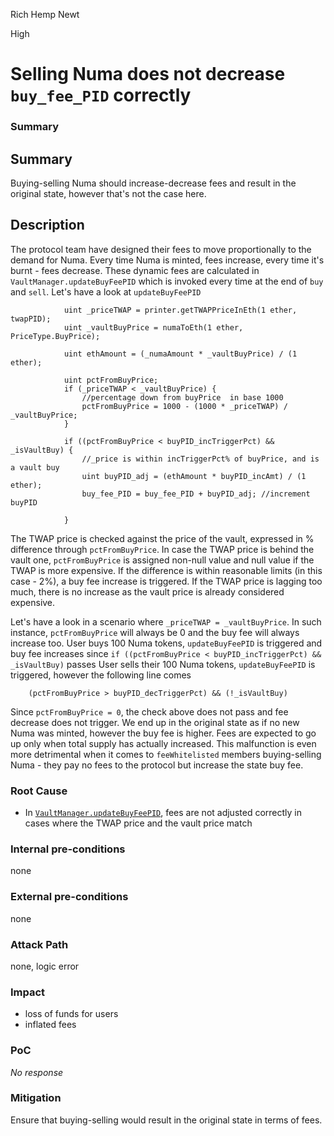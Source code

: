 Rich Hemp Newt

High

# Selling Numa does not decrease `buy_fee_PID` correctly

### Summary

## Summary
Buying-selling Numa should increase-decrease fees and result in the original state, however that's not the case here.
## Description
The protocol team have designed their fees to move proportionally to the demand for Numa. Every time Numa is minted, fees increase, every time it's burnt - fees decrease. These dynamic fees are calculated in `VaultManager.updateBuyFeePID` which is invoked every time at the end of `buy` and `sell`. Let's have a look at `updateBuyFeePID`
```solidity
            uint _priceTWAP = printer.getTWAPPriceInEth(1 ether, twapPID);
            uint _vaultBuyPrice = numaToEth(1 ether, PriceType.BuyPrice);

            uint ethAmount = (_numaAmount * _vaultBuyPrice) / (1 ether);

            uint pctFromBuyPrice;
            if (_priceTWAP < _vaultBuyPrice) {
                //percentage down from buyPrice  in base 1000
                pctFromBuyPrice = 1000 - (1000 * _priceTWAP) / _vaultBuyPrice;
            }

            if ((pctFromBuyPrice < buyPID_incTriggerPct) && _isVaultBuy) {
                //_price is within incTriggerPct% of buyPrice, and is a vault buy
                uint buyPID_adj = (ethAmount * buyPID_incAmt) / (1 ether);
                buy_fee_PID = buy_fee_PID + buyPID_adj; //increment buyPID

            }
```
The TWAP price is checked against the price of the vault, expressed in % difference through `pctFromBuyPrice`. In case the TWAP price is behind the vault one, `pctFromBuyPrice` is assigned non-null value and null value if the TWAP is more expensive. If the difference is within reasonable limits (in this case - 2%), a buy fee increase is triggered. If the TWAP price is lagging too much, there is no increase as the vault price is already considered expensive.

Let's have a look in a scenario where `_priceTWAP = _vaultBuyPrice`. In such instance, `pctFromBuyPrice` will always be 0 and the buy fee will always increase too.
User buys 100 Numa tokens, `updateBuyFeePID` is triggered and buy fee increases since `if ((pctFromBuyPrice < buyPID_incTriggerPct) && _isVaultBuy)` passes
User sells their 100 Numa tokens, `updateBuyFeePID` is triggered, however the following line comes 
```solidity
    (pctFromBuyPrice > buyPID_decTriggerPct) && (!_isVaultBuy) 
```
Since `pctFromBuyPrice = 0`, the check above does not pass and fee decrease does not trigger. We end up in the original state as if no new Numa was minted, however the buy fee is higher. Fees are expected to go up only when total supply has actually increased. This malfunction is even more detrimental when it comes to `feeWhitelisted` members buying-selling Numa - they pay no fees to the protocol but increase the state buy fee. 

### Root Cause

- In [`VaultManager.updateBuyFeePID`](https://github.com/sherlock-audit/2024-12-numa-audit/blob/ae1d7781efb4cb2c3a40c642887ddadeecabb97d/Numa/contracts/NumaProtocol/VaultManager.sol#L351), fees are not adjusted correctly in cases where the TWAP price and the vault price match

### Internal pre-conditions

none

### External pre-conditions

none

### Attack Path

none, logic error

### Impact

- loss of funds for users
- inflated fees

### PoC

_No response_

### Mitigation

Ensure that buying-selling would result in the original state in terms of fees.